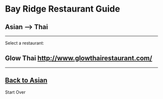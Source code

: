 # Bay Ridge Restaurant Guide
## Asian --> Thai
---
Select a restaurant:
## Glow Thai http://www.glowthairestaurant.com/
---
## [Back to Asian](../asian.md)
Start Over
